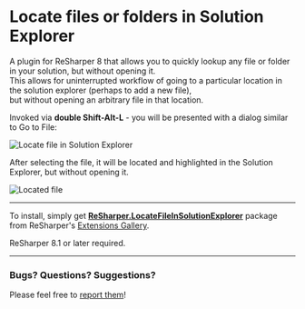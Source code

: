 Locate files or folders in Solution Explorer
===

A plugin for ReSharper 8 that allows you to quickly lookup any file or folder in your solution, but without opening it.  
This allows for uninterrupted workflow of going to a particular location in the solution explorer (perhaps to add a new file),  
but without opening an arbitrary file in that location.

Invoked via **double Shift-Alt-L** - you will be presented with a dialog similar to Go to File:

![Locate file in Solution Explorer][1]

After selecting the file, it will be located and highlighted in the Solution Explorer, but without opening it.

![Located file][2]

---

To install, simply get [**ReSharper.LocateFileInSolutionExplorer**](https://resharper-plugins.jetbrains.com/packages/ReSharper.LocateFileInSolutionExplorer) package from ReSharper's [Extensions Gallery](http://resharper-plugins.jetbrains.com/).

ReSharper 8.1 or later required.

---

### Bugs? Questions? Suggestions?

Please feel free to [report them](../../issues)!

  [1]: http://i.imgur.com/EWxLIcT.png
  [2]: http://i.imgur.com/iYOfJVF.png

